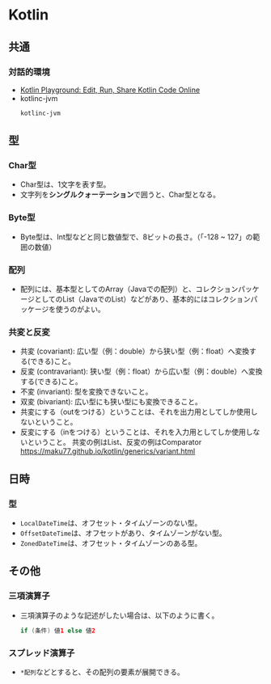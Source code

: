 ﻿# Kotlin
## 共通
### 対話的環境
- [Kotlin Playground: Edit, Run, Share Kotlin Code Online](https://play.kotlinlang.org/)
- kotlinc-jvm
  ```bash
  kotlinc-jvm
  ```

## 型
### Char型
- Char型は、1文字を表す型。
- 文字列を**シングルクォーテーション**で囲うと、Char型となる。

### Byte型
- Byte型は、Int型などと同じ数値型で、8ビットの長さ。（「-128 ~ 127」の範囲の数値）

### 配列
- 配列には、基本型としてのArray（Javaでの配列）と、コレクションパッケージとしてのList（JavaでのList）などがあり、基本的にはコレクションパッケージを使うのがよい。

### 共変と反変
- 共変 (covariant): 広い型（例：double）から狭い型（例：float）へ変換する(できる)こと。
- 反変 (contravariant): 狭い型（例：float）から広い型（例：double）へ変換する(できる)こと。
- 不変 (invariant): 型を変換できないこと。
- 双変 (bivariant): 広い型にも狭い型にも変換できること。
- 共変にする（outをつける）ということは、それを出力用としてしか使用しないということ。
- 反変にする（inをつける）ということは、それを入力用としてしか使用しないということ。
共変の例はList、反変の例はComparator
https://maku77.github.io/kotlin/generics/variant.html

## 日時
### 型
- `LocalDateTime`は、オフセット・タイムゾーンのない型。
- `OffsetDateTime`は、オフセットがあり、タイムゾーンがない型。
- `ZonedDateTime`は、オフセット・タイムゾーンのある型。

## その他
### 三項演算子
- 三項演算子のような記述がしたい場合は、以下のように書く。
  ```kotlin
  if (条件) 値1 else 値2
  ```

### スプレッド演算子
- `*配列`などとすると、その配列の要素が展開できる。

